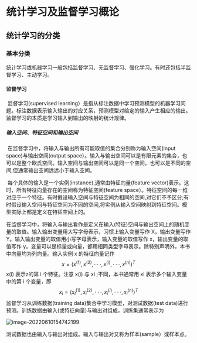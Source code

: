 # 统计学习及监督学习概论

## 统计学习的分类

### 基本分类

​		统计学习或机器学习一般包括监督学习、无监督学习、强化学习。有时还包括半监督学习、主动学习。

#### 监督学习

​		监督学习(supervised learning）是指从标注数据中学习预测模型的机器学习问题。标注数据表示输入输出的对应关系，预测模型对给定的输入产生相应的输出。监督学习的本质是学习输入到输出的映射的统计规律。

##### 输入空间、特征空间和输出空间

​		在监督学习中，将输入与输出所有可能取值的集合分别称为输入空间(input space)与输出空间(output space）。输入与输出空间可以是有限元素的集合，也可以是整个欧氏空间。输入空间与输出空间可以是同一个空间，也可以是不同的空间;但通常输出空间远远小于输入空间。

​		每个具体的输入是一个实例(instance),通常由特征向量(feature vector)表示。这时，所有特征向量存在的空间称为特征空间(feature space）。特征空间的每一维对应于一个特征。有时假设输入空间与特征空间为相同的空间,对它们不予区分;有时假设输入空间与特征空间为不同的空间,将实例从输入空间映射到特征空间。模型实际上都是定义在特征空间上的。

​		在监督学习中，将输入与输出看作是定义在输入(特征)空间与输出空间上的随机变量的取值。输入输出变量用大写字母表示，习惯上输入变量写作 X，输出变量写作 Y。输入输出变量的取值用小写字母表示，输入变量的取值写作 x，输出变量的取值写作 y。变量可以是标量或向量，都用相同类型字母表示。除特别声明外，本书中向量均为列向量。输入实例 x 的特征向量记作
$$
x=(x^{(1)},x^{(2)},···,x^{(i)},···,x^{(n)})^{T}
$$
x(i) 表示z的第 i 个特征。注意 x(i) 与 xi ;不同，本书通常用 xi 表示多个输入变量中的第 i 个变量，即
$$
x_i=(x_I^{(1)},x_i^{(2)},···,x_i^{(i)},···,x_i^{(n)})^{T}
$$
​		监督学习从训练数据(training data)集合中学习模型，对测试数据(test data)进行预测。训练数据由输入(或特征向量)与输出对组成，训练集通常表示为

![image-20220610154742199](E:\Documents\学习笔记\统计学习方法.assets\image-20220610154742199.png)

测试数据也由输入与输出对组成。输入与输出对又称为样本(sample）或样本点。



























